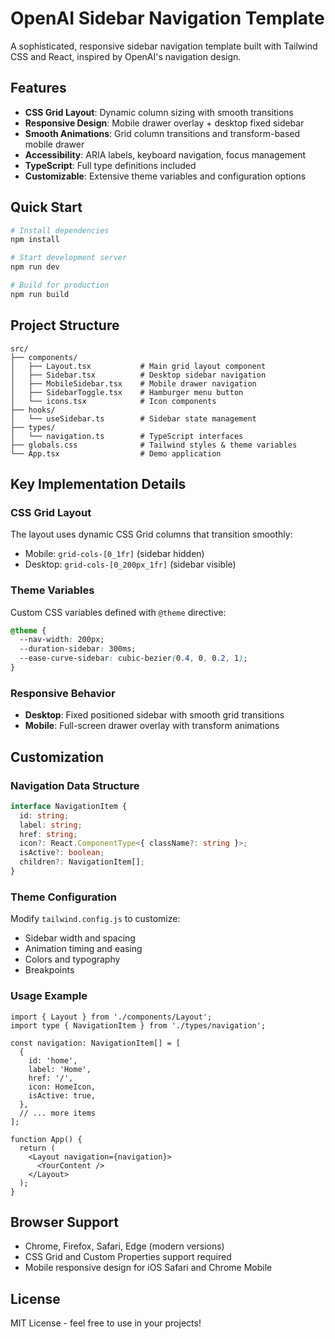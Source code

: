 # OpenAI Sidebar Navigation Template

A sophisticated, responsive sidebar navigation template built with Tailwind CSS and React, inspired by OpenAI's navigation design.

## Features

- **CSS Grid Layout**: Dynamic column sizing with smooth transitions
- **Responsive Design**: Mobile drawer overlay + desktop fixed sidebar  
- **Smooth Animations**: Grid column transitions and transform-based mobile drawer
- **Accessibility**: ARIA labels, keyboard navigation, focus management
- **TypeScript**: Full type definitions included
- **Customizable**: Extensive theme variables and configuration options

## Quick Start

```bash
# Install dependencies
npm install

# Start development server
npm run dev

# Build for production
npm run build
```

## Project Structure

```
src/
├── components/
│   ├── Layout.tsx           # Main grid layout component
│   ├── Sidebar.tsx          # Desktop sidebar navigation
│   ├── MobileSidebar.tsx    # Mobile drawer navigation
│   ├── SidebarToggle.tsx    # Hamburger menu button
│   └── icons.tsx            # Icon components
├── hooks/
│   └── useSidebar.ts        # Sidebar state management
├── types/
│   └── navigation.ts        # TypeScript interfaces
├── globals.css              # Tailwind styles & theme variables
└── App.tsx                  # Demo application
```

## Key Implementation Details

### CSS Grid Layout
The layout uses dynamic CSS Grid columns that transition smoothly:
- Mobile: `grid-cols-[0_1fr]` (sidebar hidden)
- Desktop: `grid-cols-[0_200px_1fr]` (sidebar visible)

### Theme Variables
Custom CSS variables defined with `@theme` directive:
```css
@theme {
  --nav-width: 200px;
  --duration-sidebar: 300ms;
  --ease-curve-sidebar: cubic-bezier(0.4, 0, 0.2, 1);
}
```

### Responsive Behavior
- **Desktop**: Fixed positioned sidebar with smooth grid transitions
- **Mobile**: Full-screen drawer overlay with transform animations

## Customization

### Navigation Data Structure
```typescript
interface NavigationItem {
  id: string;
  label: string;
  href: string;
  icon?: React.ComponentType<{ className?: string }>;
  isActive?: boolean;
  children?: NavigationItem[];
}
```

### Theme Configuration
Modify `tailwind.config.js` to customize:
- Sidebar width and spacing
- Animation timing and easing
- Colors and typography
- Breakpoints

### Usage Example
```tsx
import { Layout } from './components/Layout';
import type { NavigationItem } from './types/navigation';

const navigation: NavigationItem[] = [
  {
    id: 'home',
    label: 'Home',
    href: '/',
    icon: HomeIcon,
    isActive: true,
  },
  // ... more items
];

function App() {
  return (
    <Layout navigation={navigation}>
      <YourContent />
    </Layout>
  );
}
```

## Browser Support

- Chrome, Firefox, Safari, Edge (modern versions)
- CSS Grid and Custom Properties support required
- Mobile responsive design for iOS Safari and Chrome Mobile

## License

MIT License - feel free to use in your projects!